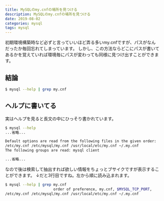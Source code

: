 ```yaml
---
title: MySQLのmy.cnfの場所を見つける
description: MySQLのmy.cnfの場所を見つける
date: 2019-08-02
categories: mysql
tags: mysql
---
```

初期環境構築時など必ずと言っていいほど弄る多いmy.cnfですが、パスがなんだったか毎回忘れてしまっています。
しかし、この方法ならどこにパスが書いてあるかを覚えていれば環境毎にパスが変わっても同様に見つけ出すことができます。

## 結論

```sh
$ mysql --help | grep my.cnf
```

## ヘルプに書いてる

実はヘルプを見ると長文の中にひっそり書かれています。


```sh
$ mysql --help
...省略...

Default options are read from the following files in the given order:
/etc/my.cnf /etc/mysql/my.cnf /usr/local/etc/my.cnf ~/.my.cnf
The following groups are read: mysql client

...省略...
```

なので後は検索して抽出すれば欲しい情報をちょっとブサイクですが表示することができます。
↓だと3行目ですね。左から順に読み込まれます。

```sh
$ mysql --help | grep my.cnf
                      order of preference, my.cnf, $MYSQL_TCP_PORT,
/etc/my.cnf /etc/mysql/my.cnf /usr/local/etc/my.cnf ~/.my.cnf
```
